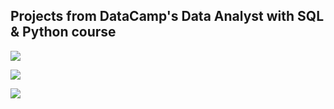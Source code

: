 ## Projects from DataCamp's Data Analyst with SQL & Python course 


<p align="left">
<img align="center" src="https://github.com/PmnAngelov/datacamp-sql/blob/main/img/python_logo.png" />
</p>

<p align="left">
<img align="center" src="https://github.com/PmnAngelov/datacamp-sql/blob/main/img/postgresql_logo.png" />
</p>

<p align="left">
<img align="center" src="https://github.com/PmnAngelov/datacamp-sql/blob/main/img/jupyter_logo.png" />
</p>
